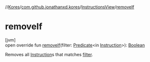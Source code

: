 //[Kores](../../../index.md)/[com.github.jonathanxd.kores](../index.md)/[InstructionsView](index.md)/[removeIf](remove-if.md)

# removeIf

[jvm]\
open override fun [removeIf](remove-if.md)(filter: [Predicate](https://docs.oracle.com/javase/8/docs/api/java/util/function/Predicate.html)<in [Instruction](../-instruction/index.md)>): [Boolean](https://kotlinlang.org/api/latest/jvm/stdlib/kotlin/-boolean/index.html)

Removes all [Instruction](../-instruction/index.md)s that matches [filter](remove-if.md).
